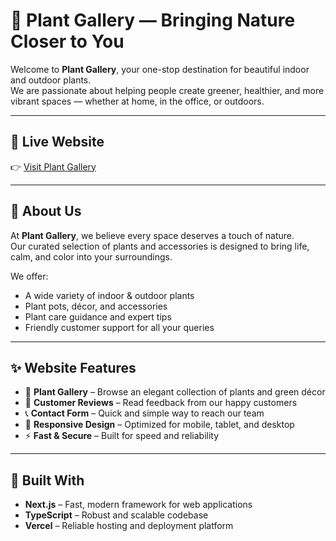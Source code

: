 # 🌿 Plant Gallery — Bringing Nature Closer to You

Welcome to **Plant Gallery**, your one-stop destination for beautiful indoor and outdoor plants.  
We are passionate about helping people create greener, healthier, and more vibrant spaces — whether at home, in the office, or outdoors.

---

## 🌱 Live Website
👉 [Visit Plant Gallery](https://plant-gallery-two.vercel.app/)

---

## 🏢 About Us
At **Plant Gallery**, we believe every space deserves a touch of nature.  
Our curated selection of plants and accessories is designed to bring life, calm, and color into your surroundings.  

We offer:
- A wide variety of indoor & outdoor plants  
- Plant pots, décor, and accessories  
- Plant care guidance and expert tips  
- Friendly customer support for all your queries  

---

## ✨ Website Features
- 🌿 **Plant Gallery** – Browse an elegant collection of plants and green décor  
- 💬 **Customer Reviews** – Read feedback from our happy customers  
- 📞 **Contact Form** – Quick and simple way to reach our team  
- 📱 **Responsive Design** – Optimized for mobile, tablet, and desktop  
- ⚡ **Fast & Secure** – Built for speed and reliability  

---

## 🧱 Built With
- **Next.js** – Fast, modern framework for web applications  
- **TypeScript** – Robust and scalable codebase  
- **Vercel** – Reliable hosting and deployment platform  